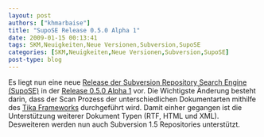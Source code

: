 ```yaml
---
layout: post
authors: ["khmarbaise"]
title: "SupoSE Release 0.5.0 Alpha 1"
date: 2009-01-15 00:13:41
tags: SKM,Neuigkeiten,Neue Versionen,Subversion,SupoSE
categories: [SKM,Neuigkeiten,Neue Versionen,Subversion,SupoSE]
post-type: blog
---
```

Es liegt nun eine neue <a href="http://redmine.soebes.de/projects/show/supose">Release der Subversion Repository Search Engine (SupoSE)</a> in der <a href="http://redmine.soebes.de/news/show/3">Release 0.5.0 Alpha 1</a> vor.
Die Wichtigste Änderung besteht darin, dass der Scan Prozess der unterschiedlichen Dokumentarten mithilfe des <a href="http://lucene.apache.org/tika/">Tika Frameworks</a> durchgeführt wird. Damit einher gegangen ist die Unterstützung weiterer Dokument Typen (RTF, HTML und XML). Desweiteren werden nun auch Subversion 1.5 Repositories unterstützt. 



